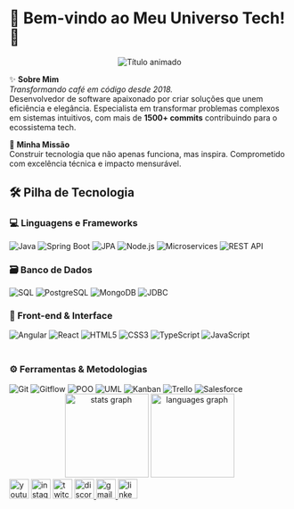 # 🌟 Bem-vindo ao Meu Universo Tech! 🌟

<div align="center">
  <img src="https://readme-typing-svg.demolab.com?font=Fira+Code&weight=600&size=28&duration=4000&pause=1000&color=22DDFF&center=true&vCenter=true&width=600&lines=Brígido+Domingos+Sigá;Desenvolvedor+Full-Stack;Arquiteto+de+Soluções;Inovador+Tecnológico" alt="Título animado" />
</div>

✨ **Sobre Mim**  
*Transformando café em código desde 2018.*  
Desenvolvedor de software apaixonado por criar soluções que unem eficiência e elegância. Especialista em transformar problemas complexos em sistemas intuitivos, com mais de **1500+ commits** contribuindo para o ecossistema tech.

🚀 **Minha Missão**  
Construir tecnologia que não apenas funciona, mas inspira. Comprometido com excelência técnica e impacto mensurável.

## 🛠️ Pilha de Tecnologia

### 💻 Linguagens e Frameworks
<div style="display: inline_block; margin-bottom: 20px;">
  <img alt="Java" src="https://img.shields.io/badge/Java-ED8B00?style=for-the-badge&logo=openjdk&logoColor=white"/>
  <img alt="Spring Boot" src="https://img.shields.io/badge/Spring_Boot-6DB33F?style=for-the-badge&logo=spring-boot&logoColor=white"/>
  <img alt="JPA" src="https://img.shields.io/badge/JPA-FF6D00?style=for-the-badge&logo=spring&logoColor=white"/>
  <img alt="Node.js" src="https://img.shields.io/badge/Node.js-339933?style=for-the-badge&logo=nodedotjs&logoColor=white"/>
  <img alt="Microservices" src="https://img.shields.io/badge/Microservices-009688?style=for-the-badge&logo=kubernetes&logoColor=white"/>
  <img alt="REST API" src="https://img.shields.io/badge/REST_API-005571?style=for-the-badge&logo=rest&logoColor=white"/>
</div>

### 🗃️ Banco de Dados
<div style="display: inline_block; margin-bottom: 20px;">
  <img alt="SQL" src="https://img.shields.io/badge/SQL-4479A1?style=for-the-badge&logo=mysql&logoColor=white"/>
  <img alt="PostgreSQL" src="https://img.shields.io/badge/PostgreSQL-4169E1?style=for-the-badge&logo=postgresql&logoColor=white"/>
  <img alt="MongoDB" src="https://img.shields.io/badge/MongoDB-47A248?style=for-the-badge&logo=mongodb&logoColor=white"/>
  <img alt="JDBC" src="https://img.shields.io/badge/JDBC-007396?style=for-the-badge&logo=java&logoColor=white"/>
</div>

### 🎨 Front-end & Interface
<div style="display: inline-block; margin-bottom: 20px;">
  <img alt="Angular" src="https://img.shields.io/badge/Angular-DD0031?style=for-the-badge&logo=angular&logoColor=white"/>
  <img alt="React" src="https://img.shields.io/badge/React-61DAFB?style=for-the-badge&logo=react&logoColor=black"/>
  <img alt="HTML5" src="https://img.shields.io/badge/HTML5-E34F26?style=for-the-badge&logo=html5&logoColor=white"/>
  <img alt="CSS3" src="https://img.shields.io/badge/CSS3-1572B6?style=for-the-badge&logo=css3&logoColor=white"/>
  <img alt="TypeScript" src="https://img.shields.io/badge/TypeScript-3178C6?style=for-the-badge&logo=typescript&logoColor=white"/>
  <img alt="JavaScript" src="https://img.shields.io/badge/JavaScript-F7DF1E?style=for-the-badge&logo=javascript&logoColor=black"/>
</div>

### ⚙️ Ferramentas & Metodologias
<div style="display: inline_block;">
  <img alt="Git" src="https://img.shields.io/badge/Git-F05032?style=for-the-badge&logo=git&logoColor=white"/>
  <img alt="Gitflow" src="https://img.shields.io/badge/Gitflow-FF6D00?style=for-the-badge&logo=git&logoColor=white"/>
  <img alt="POO" src="https://img.shields.io/badge/POO-009688?style=for-the-badge&logo=objective-c&logoColor=white"/>
  <img alt="UML" src="https://img.shields.io/badge/UML-FF4088?style=for-the-badge&logo=diagramsdotnet&logoColor=white"/>
  <img alt="Kanban" src="https://img.shields.io/badge/Kanban-0052CC?style=for-the-badge&logo=trello&logoColor=white"/>
  <img alt="Trello" src="https://img.shields.io/badge/Trello-0052CC?style=for-the-badge&logo=trello&logoColor=white"/>
  <img alt="Salesforce" src="https://img.shields.io/badge/Salesforce-00A1E0?style=for-the-badge&logo=salesforce&logoColor=white"/>
</div>

<div align="center">
  <img src="https://github-readme-stats.vercel.app/api?username=maurodesouza&hide_title=false&hide_rank=false&show_icons=true&include_all_commits=true&count_private=true&disable_animations=false&theme=dracula&locale=en&hide_border=false" height="150" alt="stats graph"/>
  <img src="https://github-readme-stats.vercel.app/api/top-langs?username=maurodesouza&locale=en&hide_title=false&layout=compact&card_width=320&langs_count=5&theme=dracula&hide_border=false" height="150" alt="languages graph"  />
</div>
<div align="left">
  <img src="https://img.shields.io/static/v1?message=Youtube&logo=youtube&label=&color=FF0000&logoColor=white&labelColor=&style=for-the-badge" height="35" alt="youtube logo"  />
  <img src="https://img.shields.io/static/v1?message=Instagram&logo=instagram&label=&color=E4405F&logoColor=white&labelColor=&style=for-the-badge" height="35" alt="instagram logo"  />
  <img src="https://img.shields.io/static/v1?message=Twitch&logo=twitch&label=&color=9146FF&logoColor=white&labelColor=&style=for-the-badge" height="35" alt="twitch logo"  />
  <a href="https://discord.com/invite/PQsEJk43Cg" target="_blank">
  <img src="https://img.shields.io/static/v1?message=Discord&logo=discord&label=&color=7289DA&logoColor=white&labelColor=&style=for-the-badge" height="35" alt="discord logo"  />
  <a href="mailto:brigidosiga@gmail.com">
  <img src="https://img.shields.io/static/v1?message=Gmail&logo=gmail&label=&color=D14836&logoColor=white&labelColor=&style=for-the-badge" height="35" alt="gmail logo"  />
    <a href="https://www.linkedin.com/in/br%C3%ADgido-siga-b70a1717a" target="_blank">
  <img src="https://img.shields.io/static/v1?message=LinkedIn&logo=linkedin&label=&color=0077B5&logoColor=white&labelColor=&style=for-the-badge" height="35" alt="linkedin logo"  />
</div>

